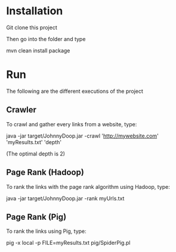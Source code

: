 # Installation

Git clone this project

Then go into the folder and type <p>mvn clean install package</p>

# Run

The following are the different executions of the project

## Crawler

To crawl and gather every links from a website, type:

java -jar target/JohnnyDoop.jar -crawl 'http://mywebsite.com' 'myResults.txt' 'depth'

(The optimal depth is 2)

## Page Rank (Hadoop)

To rank the links with the page rank algorithm using Hadoop, type:

java -jar target/JohnnyDoop.jar -rank myUrls.txt

## Page Rank (Pig)
To rank the links using Pig, type:

pig -x local -p FILE=myResults.txt pig/SpiderPig.pl
